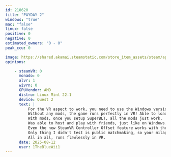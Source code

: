 ```yaml
---
id: 218620
title: "PAYDAY 2"
windows: "true"
mac: "false"
linux: false
positive: 0
negative: 0
estimated_owners: "0 - 0"
peak_ccu: 0

image: https://shared.akamai.steamstatic.com/store_item_assets/steam/apps/218620/header.jpg?t=1721725925
opinions:

    - steamVR: 0
      monado: 0
      alvr: 1
      wivrn: 0
      GPUVendor: AMD
      distro: Linux Mint 22.1
      device: Quest 2
      text: |
          For the VR aspect to work, you need to use the Windows version of the game (Via Proton), not the native Linux version.
          Without any mods, the game runs perfectly in VR! Able to load heists without issues.
          With mods, once you setup SuperBLT, all the mods just work.
          Was able to host and play with friends, just like on Windows.
          Even the new SteamVR Controller Offset feature works with the game.
          Only thing I didn't test is public matchmaking, so your milage may vary.
          All in all, runs flawlessly in VR.
      date: 2025-08-12
      user: 1TheBlueWii1
---
```

